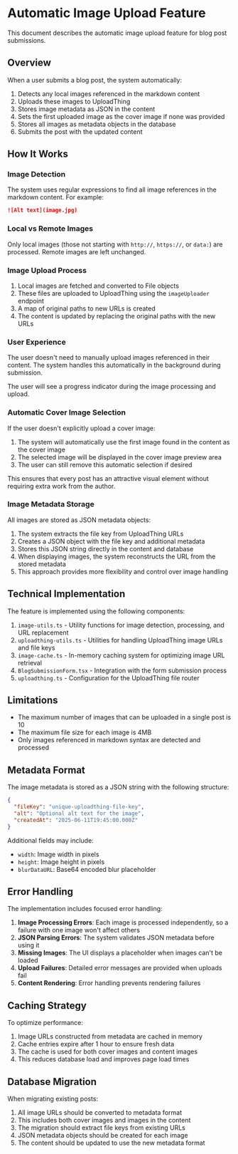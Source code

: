 # Automatic Image Upload Feature

This document describes the automatic image upload feature for blog post submissions.

## Overview

When a user submits a blog post, the system automatically:

1. Detects any local images referenced in the markdown content
2. Uploads these images to UploadThing
3. Stores image metadata as JSON in the content
4. Sets the first uploaded image as the cover image if none was provided
5. Stores all images as metadata objects in the database
6. Submits the post with the updated content

## How It Works

### Image Detection

The system uses regular expressions to find all image references in the markdown content. For example:

```markdown
![Alt text](image.jpg)
```

### Local vs Remote Images

Only local images (those not starting with `http://`, `https://`, or `data:`) are processed. Remote images are left unchanged.

### Image Upload Process

1. Local images are fetched and converted to File objects
2. These files are uploaded to UploadThing using the `imageUploader` endpoint
3. A map of original paths to new URLs is created
4. The content is updated by replacing the original paths with the new URLs

### User Experience

The user doesn't need to manually upload images referenced in their content. The system handles this automatically in the background during submission.

The user will see a progress indicator during the image processing and upload.

### Automatic Cover Image Selection

If the user doesn't explicitly upload a cover image:
1. The system will automatically use the first image found in the content as the cover image
2. The selected image will be displayed in the cover image preview area
3. The user can still remove this automatic selection if desired

This ensures that every post has an attractive visual element without requiring extra work from the author.

### Image Metadata Storage

All images are stored as JSON metadata objects:
1. The system extracts the file key from UploadThing URLs
2. Creates a JSON object with the file key and additional metadata
3. Stores this JSON string directly in the content and database
4. When displaying images, the system reconstructs the URL from the stored metadata
5. This approach provides more flexibility and control over image handling

## Technical Implementation

The feature is implemented using the following components:

1. `image-utils.ts` - Utility functions for image detection, processing, and URL replacement
2. `uploadthing-utils.ts` - Utilities for handling UploadThing image URLs and file keys
3. `image-cache.ts` - In-memory caching system for optimizing image URL retrieval
4. `BlogSubmissionForm.tsx` - Integration with the form submission process
5. `uploadthing.ts` - Configuration for the UploadThing file router

## Limitations

- The maximum number of images that can be uploaded in a single post is 10
- The maximum file size for each image is 4MB
- Only images referenced in markdown syntax are detected and processed

## Metadata Format

The image metadata is stored as a JSON string with the following structure:

```json
{
  "fileKey": "unique-uploadthing-file-key",
  "alt": "Optional alt text for the image",
  "createdAt": "2025-06-11T19:45:00.000Z"
}
```

Additional fields may include:
- `width`: Image width in pixels
- `height`: Image height in pixels
- `blurDataURL`: Base64 encoded blur placeholder

## Error Handling

The implementation includes focused error handling:
1. **Image Processing Errors**: Each image is processed independently, so a failure with one image won't affect others
2. **JSON Parsing Errors**: The system validates JSON metadata before using it
3. **Missing Images**: The UI displays a placeholder when images can't be loaded
4. **Upload Failures**: Detailed error messages are provided when uploads fail
5. **Content Rendering**: Error handling prevents rendering failures

## Caching Strategy

To optimize performance:
1. Image URLs constructed from metadata are cached in memory
2. Cache entries expire after 1 hour to ensure fresh data
3. The cache is used for both cover images and content images
4. This reduces database load and improves page load times

## Database Migration

When migrating existing posts:
1. All image URLs should be converted to metadata format
2. This includes both cover images and images in the content
3. The migration should extract file keys from existing URLs
4. JSON metadata objects should be created for each image
5. The content should be updated to use the new metadata format